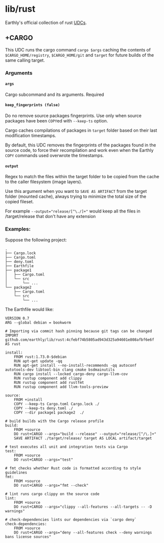 # lib/rust

Earthly's official collection of rust [UDCs](https://docs.earthly.dev/docs/guides/udc).

## +CARGO

This UDC runs the cargo command `cargo $args` caching the contents of `$CARGO_HOME/registry`, `$CARGO_HOME/git` and `target` for future builds of the same calling target. 

### Arguments

#### `args`
Cargo subcommand and its arguments. Required

#### `keep_fingerprints (false)`
Do no remove source packages fingerprints. Use only when source packages have been `COPY`ed with `--keep-ts` option.

Cargo caches compilations of packages in `target` folder based on their last modification timestamps. 

By default, this UDC removes the fingerprints of the packages found in the source code, to force their recompilation and work even when the Earthly `COPY` commands used overwrote the timestamps.

#### `output`
Regex to match the files within the target folder to be copied from the cache to the caller filesystem (image layers). 

Use this argument when you want to `SAVE AS ARTIFACT` from the target folder (mounted cache), always trying to minimize the total size of the copied fileset. 

For example `--output="release/[^\./]+"` would keep all the files in /target/release that don't have any extension

### Examples:

Suppose the following project:
```
.
├── Cargo.lock
├── Cargo.toml
├── deny.toml
├── Earthfile
├── package1
│   ├── Cargo.toml
│   └── src
│       └── ...
└── package2
    ├── Cargo.toml
    └── src
        └── ...
```

The Earthfile would like:

```earthfile
VERSION 0.7
ARG --global debian = bookworm

# Importing via commit hash pinning because git tags can be changed
IMPORT github.com/earthly/lib/rust:4cfebf74b5805ad943d325a94601e808afbf6e6f AS rust

install:
    FROM rust:1.73.0-$debian
    RUN apt-get update -qq
    RUN apt-get install --no-install-recommends -qq autoconf autotools-dev libtool-bin clang cmake bsdmainutils
    RUN cargo install --locked cargo-deny cargo-llvm-cov
    RUN rustup component add clippy
    RUN rustup component add rustfmt
    RUN rustup component add llvm-tools-preview

source:
    FROM +install
    COPY --keep-ts Cargo.toml Cargo.lock ./
    COPY --keep-ts deny.toml ./
    COPY --dir package1 package2  ./

# build builds with the Cargo release profile
build:
    FROM +source
    DO rust+CARGO --args="build --release" --output="release/[^/\.]+"
    SAVE ARTIFACT ./target/release/ target AS LOCAL artifact/target

# test executes all unit and integration tests via Cargo
test:
    FROM +source
    DO rust+CARGO --args="test"

# fmt checks whether Rust code is formatted according to style guidelines
fmt:
    FROM +source
    DO rust+CARGO --args="fmt --check"

# lint runs cargo clippy on the source code
lint:
    FROM +source
    DO rust+CARGO --args="clippy --all-features --all-targets -- -D warnings"

# check-dependencies lints our dependencies via `cargo deny`
check-dependencies:
    FROM +source
    DO rust+CARGO --args="deny --all-features check --deny warnings bans license sources"
```
